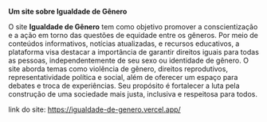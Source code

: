 **Um site sobre Igualdade de Gênero**

O site **Igualdade de Gênero** tem como objetivo promover a conscientização e a ação em torno das questões de equidade entre os gêneros.
Por meio de conteúdos informativos, notícias atualizadas, e recursos educativos, a plataforma visa destacar a importância de garantir direitos iguais para todas as pessoas, independentemente de seu sexo ou identidade de gênero.
O site aborda temas como violência de gênero, direitos reprodutivos, representatividade política e social, além de oferecer um espaço para debates e troca de experiências.
Seu propósito é fortalecer a luta pela construção de uma sociedade mais justa, inclusiva e respeitosa para todos.

link do site: https://igualdade-de-genero.vercel.app/
